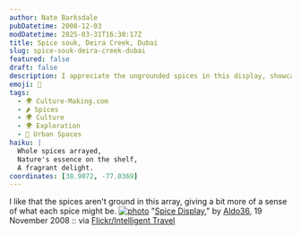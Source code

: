 ```yaml
---
author: Nate Barksdale
pubDatetime: 2008-12-03
modDatetime: 2025-03-31T16:30:17Z
title: Spice souk, Deira Creek, Dubai
slug: spice-souk-deira-creek-dubai
featured: false
draft: false
description: I appreciate the ungrounded spices in this display, showcasing their natural form.
emoji: 🌿
tags:
  - 🌍 Culture-Making.com
  - 🌶️ Spices
  - 🌍 Culture
  - 🌍 Exploration
  - 🌆 Urban Spaces
haiku: |
  Whole spices arrayed,  
  Nature's essence on the shelf,  
  A fragrant delight.
coordinates: [38.9072, -77.0369]
---
```


I like that the spices aren't ground in this array, giving a bit more of a sense of what each spice might be. [![photo](http://culture-making.com/media/3055098585_a2906841a0_b.jpg)](http://www.flickr.com/photos/27307454@N02/3055098585/in/pool-495413@N25)
"[Spice Display](https://www.google.com/search?q=%22Spice%20Display%22%20flickr.com)," by [Aldo36](http://web.archive.org/web/20140805151653/https://www.flickr.com/photos/27307454@N02/), 19 November 2008 :: via [Flickr/Intelligent Travel](http://www.flickr.com/groups/intelligent_travel/pool/)
